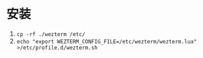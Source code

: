 # 安装

1. `cp -rf ./wezterm /etc/`
2. `echo "export WEZTERM_CONFIG_FILE=/etc/wezterm/wezterm.lua" >/etc/profile.d/wezterm.sh`
